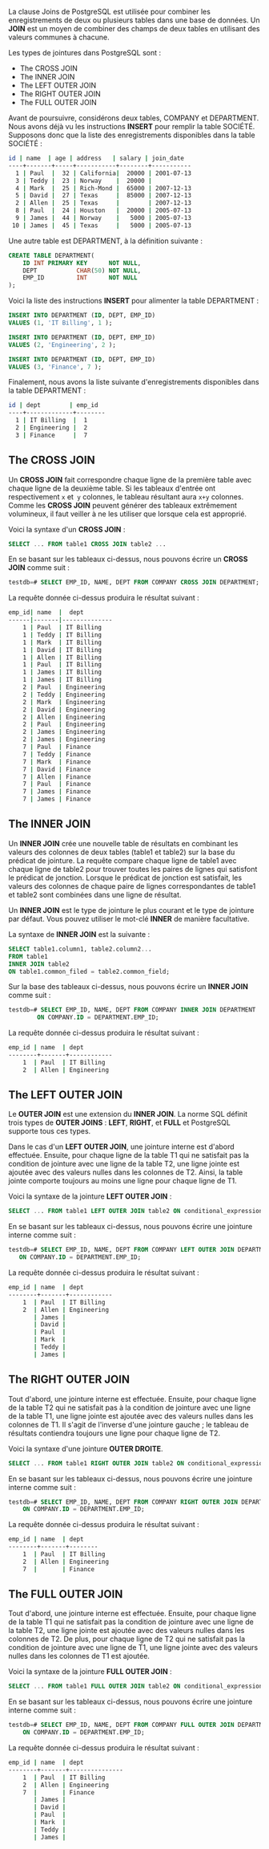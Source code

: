 La clause Joins de PostgreSQL est utilisée pour combiner les enregistrements de deux ou plusieurs tables dans une base de données. Un **JOIN** est un moyen de combiner des champs de deux tables en utilisant des valeurs communes à chacune.

Les types de jointures dans PostgreSQL sont :

- The CROSS JOIN
- The INNER JOIN
- The LEFT OUTER JOIN
- The RIGHT OUTER JOIN
- The FULL OUTER JOIN

Avant de poursuivre, considérons deux tables, COMPANY et DEPARTMENT. Nous avons déjà vu les instructions **INSERT** pour remplir la table SOCIÉTÉ. Supposons donc que la liste des enregistrements disponibles dans la table SOCIÉTÉ :

```bash
id | name  | age | address   | salary | join_date
----+-------+-----+-----------+--------+-----------
  1 | Paul  |  32 | California|  20000 | 2001-07-13
  3 | Teddy |  23 | Norway    |  20000 |
  4 | Mark  |  25 | Rich-Mond |  65000 | 2007-12-13
  5 | David |  27 | Texas     |  85000 | 2007-12-13
  2 | Allen |  25 | Texas     |        | 2007-12-13
  8 | Paul  |  24 | Houston   |  20000 | 2005-07-13
  9 | James |  44 | Norway    |   5000 | 2005-07-13
 10 | James |  45 | Texas     |   5000 | 2005-07-13
```

Une autre table est DEPARTMENT, à la définition suivante :

```sql
CREATE TABLE DEPARTMENT(
    ID INT PRIMARY KEY      NOT NULL,
    DEPT           CHAR(50) NOT NULL,
    EMP_ID         INT      NOT NULL
);
```

Voici la liste des instructions **INSERT** pour alimenter la table DEPARTMENT :

```sql
INSERT INTO DEPARTMENT (ID, DEPT, EMP_ID)
VALUES (1, 'IT Billing', 1 );

INSERT INTO DEPARTMENT (ID, DEPT, EMP_ID)
VALUES (2, 'Engineering', 2 );

INSERT INTO DEPARTMENT (ID, DEPT, EMP_ID)
VALUES (3, 'Finance', 7 );
```

Finalement, nous avons la liste suivante d'enregistrements disponibles dans la table DEPARTMENT :

```bash
id | dept        | emp_id
----+-------------+--------
  1 | IT Billing  |  1
  2 | Engineering |  2
  3 | Finance     |  7
```

## The CROSS JOIN

Un **CROSS JOIN** fait correspondre chaque ligne de la première table avec chaque ligne de la deuxième table. Si les tableaux d'entrée ont respectivement ```x``` et``` y``` colonnes, le tableau résultant aura ```x+y``` colonnes. Comme les **CROSS JOIN** peuvent générer des tableaux extrêmement volumineux, il faut veiller à ne les utiliser que lorsque cela est approprié.

Voici la syntaxe d'un **CROSS JOIN** :

```sql
SELECT ... FROM table1 CROSS JOIN table2 ...
```

En se basant sur les tableaux ci-dessus, nous pouvons écrire un **CROSS JOIN** comme suit :

```sql
testdb=# SELECT EMP_ID, NAME, DEPT FROM COMPANY CROSS JOIN DEPARTMENT;
```

La requête donnée ci-dessus produira le résultat suivant :

```bash
emp_id| name  |  dept
------|-------|--------------
    1 | Paul  | IT Billing
    1 | Teddy | IT Billing
    1 | Mark  | IT Billing
    1 | David | IT Billing
    1 | Allen | IT Billing
    1 | Paul  | IT Billing
    1 | James | IT Billing
    1 | James | IT Billing
    2 | Paul  | Engineering
    2 | Teddy | Engineering
    2 | Mark  | Engineering
    2 | David | Engineering
    2 | Allen | Engineering
    2 | Paul  | Engineering
    2 | James | Engineering
    2 | James | Engineering
    7 | Paul  | Finance
    7 | Teddy | Finance
    7 | Mark  | Finance
    7 | David | Finance
    7 | Allen | Finance
    7 | Paul  | Finance
    7 | James | Finance
    7 | James | Finance
```

## The INNER JOIN

Un **INNER JOIN** crée une nouvelle table de résultats en combinant les valeurs des colonnes de deux tables (table1 et table2) sur la base du prédicat de jointure. La requête compare chaque ligne de table1 avec chaque ligne de table2 pour trouver toutes les paires de lignes qui satisfont le prédicat de jonction. Lorsque le prédicat de jonction est satisfait, les valeurs des colonnes de chaque paire de lignes correspondantes de table1 et table2 sont combinées dans une ligne de résultat.

Un **INNER JOIN** est le type de jointure le plus courant et le type de jointure par défaut. Vous pouvez utiliser le mot-clé **INNER** de manière facultative.

La syntaxe de **INNER JOIN** est la suivante :

```sql
SELECT table1.column1, table2.column2...
FROM table1
INNER JOIN table2
ON table1.common_filed = table2.common_field;
```

Sur la base des tableaux ci-dessus, nous pouvons écrire un **INNER JOIN** comme suit :

```sql
testdb=# SELECT EMP_ID, NAME, DEPT FROM COMPANY INNER JOIN DEPARTMENT
        ON COMPANY.ID = DEPARTMENT.EMP_ID;
```

La requête donnée ci-dessus produira le résultat suivant :

```bash
emp_id | name  | dept
--------+-------+------------
    1  | Paul  | IT Billing
    2  | Allen | Engineering
```

## The LEFT OUTER JOIN

Le **OUTER JOIN** est une extension du **INNER JOIN**. La norme SQL définit trois types de **OUTER JOINS** : **LEFT**, **RIGHT**, et **FULL** et PostgreSQL supporte tous ces types.

Dans le cas d'un **LEFT OUTER JOIN**, une jointure interne est d'abord effectuée. Ensuite, pour chaque ligne de la table T1 qui ne satisfait pas la condition de jointure avec une ligne de la table T2, une ligne jointe est ajoutée avec des valeurs nulles dans les colonnes de T2. Ainsi, la table jointe comporte toujours au moins une ligne pour chaque ligne de T1.

Voici la syntaxe de la jointure **LEFT OUTER JOIN** :

```sql
SELECT ... FROM table1 LEFT OUTER JOIN table2 ON conditional_expression ...
```

En se basant sur les tableaux ci-dessus, nous pouvons écrire une jointure interne comme suit :

```sql
testdb=# SELECT EMP_ID, NAME, DEPT FROM COMPANY LEFT OUTER JOIN DEPARTMENT
   ON COMPANY.ID = DEPARTMENT.EMP_ID;
```

La requête donnée ci-dessus produira le résultat suivant :

```bash
emp_id | name  | dept
--------+-------+------------
    1  | Paul  | IT Billing
    2  | Allen | Engineering
       | James |
       | David |
       | Paul  |
       | Mark  |
       | Teddy |
       | James |
```

## The RIGHT OUTER JOIN

Tout d'abord, une jointure interne est effectuée. Ensuite, pour chaque ligne de la table T2 qui ne satisfait pas à la condition de jointure avec une ligne de la table T1, une ligne jointe est ajoutée avec des valeurs nulles dans les colonnes de T1. Il s'agit de l'inverse d'une jointure gauche ; le tableau de résultats contiendra toujours une ligne pour chaque ligne de T2.

Voici la syntaxe d'une jointure **OUTER DROITE**.

```sql
SELECT ... FROM table1 RIGHT OUTER JOIN table2 ON conditional_expression ...
```

En se basant sur les tableaux ci-dessus, nous pouvons écrire une jointure interne comme suit :

```sql
testdb=# SELECT EMP_ID, NAME, DEPT FROM COMPANY RIGHT OUTER JOIN DEPARTMENT
    ON COMPANY.ID = DEPARTMENT.EMP_ID;
```

La requête donnée ci-dessus produira le résultat suivant :

```bash
emp_id | name  | dept
--------+-------+--------
    1  | Paul  | IT Billing
    2  | Allen | Engineering
    7  |       | Finance
```

## The FULL OUTER JOIN

Tout d'abord, une jointure interne est effectuée. Ensuite, pour chaque ligne de la table T1 qui ne satisfait pas la condition de jointure avec une ligne de la table T2, une ligne jointe est ajoutée avec des valeurs nulles dans les colonnes de T2. De plus, pour chaque ligne de T2 qui ne satisfait pas la condition de jointure avec une ligne de T1, une ligne jointe avec des valeurs nulles dans les colonnes de T1 est ajoutée.

Voici la syntaxe de la jointure **FULL OUTER JOIN** :

```sql
SELECT ... FROM table1 FULL OUTER JOIN table2 ON conditional_expression ...
```

En se basant sur les tableaux ci-dessus, nous pouvons écrire une jointure interne comme suit :

```sql
testdb=# SELECT EMP_ID, NAME, DEPT FROM COMPANY FULL OUTER JOIN DEPARTMENT
    ON COMPANY.ID = DEPARTMENT.EMP_ID;
```

La requête donnée ci-dessus produira le résultat suivant :

```bash
emp_id | name  | dept
--------+-------+---------------
    1  | Paul  | IT Billing
    2  | Allen | Engineering
    7  |       | Finance
       | James |
       | David |
       | Paul  |
       | Mark  |
       | Teddy |
       | James |
```
